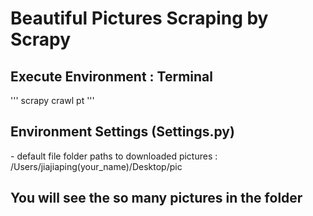 <h1> Beautiful Pictures Scraping by Scrapy </h1>

<h2>Execute Environment : Terminal</h2>
'''
scrapy crawl pt
'''

<h2>Environment Settings (Settings.py)</h2>
- default file folder paths to downloaded pictures : /Users/jiajiaping(your_name)/Desktop/pic

<h2>You will see the so many pictures in the folder</h2>
  
